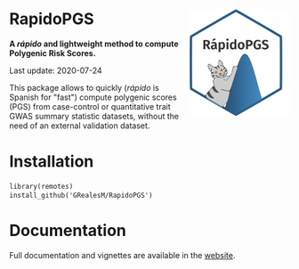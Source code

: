 # RapidoPGS <a href='http://GRealesM.github.io/RapidoPGS'><img src='man/figures/logo.png' align="right" height="190.5" /></a>

**A *rápido* and lightweight method to compute Polygenic Risk Scores.**

Last update: 2020-07-24

This package allows to quickly (*rápido* is Spanish for "fast") compute polygenic scores (PGS) from case-control or quantitative trait GWAS summary statistic datasets, without the need of an external validation dataset.


# Installation

```
library(remotes)
install_github('GRealesM/RapidoPGS')
```

# Documentation

Full documentation and vignettes are available in the [website](https://GRealesM.github.io/RapidoPGS).



